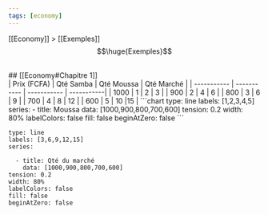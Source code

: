 ```yaml
---
tags: [economy]
---
```


 [[Economy]] > [[Exemples]]
$$\huge{Exemples}$$

<br>
## [[Economy#Chapitre 1]]
<br>
| Prix (FCFA) | Qté Samba | Qté Moussa | Qté Marché |
| ----------- | ----------- |  ----------- | -----------|
| 1000 | 1 |  2 | 3 |
| 900 | 2 | 4 | 6 |
| 800 | 3 | 6 | 9 |
| 700 | 4 | 8 | 12 |
| 600 | 5 | 10 |15 |
```chart
type: line
labels: [1,2,3,4,5]
series:
  - title: Moussa
    data: [1000,900,800,700,600]
tension: 0.2
width: 80%
labelColors: false
fill: false
beginAtZero: false
```
<br>

```chart
type: line
labels: [3,6,9,12,15]
series:

  - title: Qté du marché
    data: [1000,900,800,700,600]
tension: 0.2
width: 80%
labelColors: false
fill: false
beginAtZero: false
```
